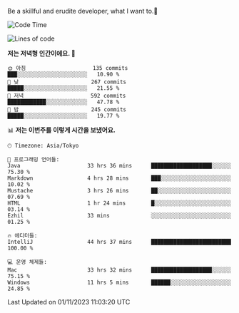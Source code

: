 Be a skillful and erudite developer, what I want to.👶

<!--START_SECTION:waka-->
![Code Time](http://img.shields.io/badge/Code%20Time-73%20hrs%2022%20mins-blue)

![Lines of code](https://img.shields.io/badge/%EC%A0%80%EB%8A%94%20%EC%97%AC%ED%83%9C%EA%B9%8C%EC%A7%80%20-726.0%20thousand%20%EC%A4%84%EC%9D%98%20%EC%BD%94%EB%93%9C%EB%A5%BC%20%EC%9E%91%EC%84%B1%ED%96%88%EC%96%B4%EC%9A%94.-blue)

**저는 저녁형 인간이에요. 🦉** 

```text
🌞 아침                     135 commits         ███░░░░░░░░░░░░░░░░░░░░░░   10.90 % 
🌆 낮　                     267 commits         █████░░░░░░░░░░░░░░░░░░░░   21.55 % 
🌃 저녁                     592 commits         ████████████░░░░░░░░░░░░░   47.78 % 
🌙 밤　                     245 commits         █████░░░░░░░░░░░░░░░░░░░░   19.77 % 
```


📊 **저는 이번주를 이렇게 시간을 보냈어요.** 

```text
🕑︎ Timezone: Asia/Tokyo

💬 프로그래밍 언어들: 
Java                     33 hrs 36 mins      ███████████████████░░░░░░   75.30 % 
Markdown                 4 hrs 28 mins       ███░░░░░░░░░░░░░░░░░░░░░░   10.02 % 
Mustache                 3 hrs 26 mins       ██░░░░░░░░░░░░░░░░░░░░░░░   07.69 % 
HTML                     1 hr 24 mins        █░░░░░░░░░░░░░░░░░░░░░░░░   03.14 % 
Ezhil                    33 mins             ░░░░░░░░░░░░░░░░░░░░░░░░░   01.25 % 

🔥 에디터들: 
IntelliJ                 44 hrs 37 mins      █████████████████████████   100.00 % 

💻 운영 체제들: 
Mac                      33 hrs 32 mins      ███████████████████░░░░░░   75.15 % 
Windows                  11 hrs 5 mins       ██████░░░░░░░░░░░░░░░░░░░   24.85 % 
```


 Last Updated on 01/11/2023 11:03:20 UTC
<!--END_SECTION:waka-->
